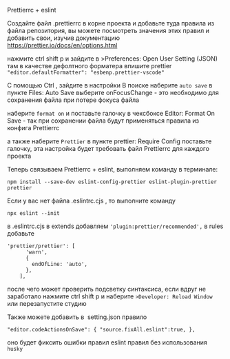 Prettierrc + eslint

Создайте файл .prettierrc в корне проекта и добавьте туда правила из файла репозитория, вы можете посмотреть значения этих правил и добавить свои, изучив документацию https://prettier.io/docs/en/options.html

нажмите ctrl shift p и зайдите в >Preferences: Open User Setting (JSON)
там в качестве дефолтного форматера впишите prettier  
`"editor.defaultFormatter": "esbenp.prettier-vscode" `

C помощью Ctrl , зайдите в настройки
В поиске наберите `auto save` в пункте Files: Auto Save выберите onFocusChange - это необходимо для сохранения файла при потере фокуса файла

наберите `format on` и поставьте галочку в чексбоксе Editor: Format On Save - так при сохранении файла будут применяться правила из конфига Prettierrc

а также наберите `Prettier` в пункте prettier: Require Config поставьте галочку, эта настройка будет требовать файл Prettierrc для каждого проекта

Теперь связываем Prettierrc + eslint, выполняем команду в терминале:

```
npm install --save-dev eslint-config-prettier eslint-plugin-prettier prettier
```

Если у вас нет файла .eslintrc.cjs , то выполните команду

```
npx eslint --init
```

в .eslintrc.cjs в extends добавляем `'plugin:prettier/recommended',` в rules добавьте

```
'prettier/prettier': [
      'warn',
      {
        endOfLine: 'auto',
      },
    ],
```

после чего может проверить подсветку синтаксиса, если вдруг не заработало нажмите ctrl shift p и наберите `>Developer: Reload Window` или перезапустите студию

Также можете добавить в  setting.json правило

```
"editor.codeActionsOnSave": { "source.fixAll.eslint":true, },
```

оно будет фиксить ошибки правил eslint правил без использования `husky`
